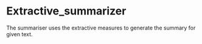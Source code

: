 # Extractive_summarizer
The summariser uses the extractive measures to generate the summary for given text. 
